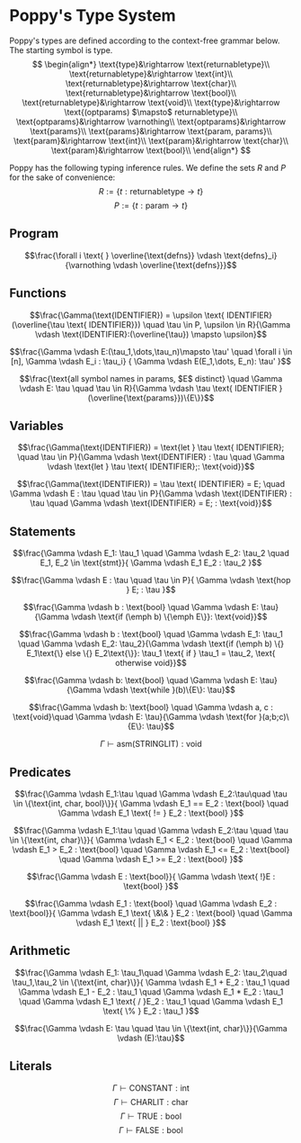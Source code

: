 # Poppy's Type System

Poppy's types are defined according to the context-free grammar below. The starting symbol is $\text{type}$.
$$
\begin{align*}
\text{type}&\rightarrow \text{returnabletype}\\
\text{returnabletype}&\rightarrow \text{int}\\
\text{returnabletype}&\rightarrow \text{char}\\
\text{returnabletype}&\rightarrow \text{bool}\\
\text{returnabletype}&\rightarrow \text{void}\\
\text{type}&\rightarrow \text{(optparams) $\mapsto$ returnabletype}\\
\text{optparams}&\rightarrow \varnothing\\
\text{optparams}&\rightarrow \text{params}\\
\text{params}&\rightarrow \text{param, params}\\
\text{param}&\rightarrow \text{int}\\
\text{param}&\rightarrow \text{char}\\
\text{param}&\rightarrow \text{bool}\\
\end{align*}
$$


Poppy has the following typing inference rules. We define the sets $R$ and $P$ for the sake of convenience:
$$R:=\{t:\text{returnabletype} \to t\}$$
$$P:=\{t:\text{param} \to t\}$$

## Program
$$\frac{\forall i \text{ } \overline{\text{defns}} \vdash \text{defns}_i}{\varnothing \vdash \overline{\text{defns}}}$$

## Functions

$$\frac{\Gamma(\text{IDENTIFIER}) = \upsilon \text{ IDENTIFIER}(\overline{\tau \text{ IDENTIFIER}}) \quad \tau \in P, \upsilon \in R}{\Gamma \vdash \text{IDENTIFIER}:(\overline{\tau}) \mapsto \upsilon}$$

$$\frac{\Gamma \vdash E:(\tau_1,\dots,\tau_n)\mapsto \tau' \quad \forall i \in [n], \Gamma \vdash E_i : \tau_i} {
    \Gamma \vdash E(E_1,\dots, E_n): \tau'
}$$

$$\frac{\text{all symbol names in params, $E$ distinct} \quad \Gamma \vdash E: \tau \quad \tau \in R}{\Gamma \vdash \tau \text{ IDENTIFIER }(\overline{\text{params}})\{E\}}$$

## Variables

$$\frac{\Gamma(\text{IDENTIFIER}) = \text{let } \tau \text{ IDENTIFIER}; \quad \tau \in P}{\Gamma \vdash \text{IDENTIFIER} : \tau \quad \Gamma \vdash \text{let } \tau \text{ IDENTIFIER};: \text{void}}$$

$$\frac{\Gamma(\text{IDENTIFIER}) = \tau \text{ IDENTIFIER} = E; \quad \Gamma \vdash E : \tau \quad \tau \in P}{\Gamma \vdash \text{IDENTIFIER} : \tau \quad \Gamma \vdash \text{IDENTIFIER} = E; : \text{void}}$$

## Statements

$$\frac{\Gamma \vdash E_1: \tau_1 \quad \Gamma \vdash E_2: \tau_2 \quad E_1, E_2 \in \text{stmt}}{
    \Gamma \vdash E_1 E_2 : \tau_2
}$$

$$\frac{\Gamma \vdash E : \tau \quad \tau \in P}{
    \Gamma \vdash \text{hop } E; : \tau
}$$

$$\frac{\Gamma \vdash b : \text{bool} \quad \Gamma \vdash E: \tau}{\Gamma \vdash \text{if (\emph b) \{\emph E\}}: \text{void}}$$

$$\frac{\Gamma \vdash b : \text{bool} \quad \Gamma \vdash E_1: \tau_1 \quad \Gamma \vdash E_2: \tau_2}{\Gamma \vdash \text{if (\emph b) \{} E_1\text{\} else \{} E_2\text{\}}: \tau_1 \text{ if } \tau_1 = \tau_2, \text{ otherwise void}}$$

$$\frac{\Gamma \vdash b: \text{bool} \quad \Gamma \vdash E: \tau}{\Gamma \vdash \text{while }(b)\{E\}: \tau}$$

$$\frac{\Gamma \vdash b: \text{bool} \quad \Gamma \vdash a, c : \text{void}\quad \Gamma \vdash E: \tau}{\Gamma \vdash \text{for }(a;b;c)\{E\}: \tau}$$

$$\Gamma\vdash \text{asm}(\text{STRINGLIT}):\text{void}$$

## Predicates
$$\frac{\Gamma \vdash E_1:\tau \quad \Gamma \vdash E_2:\tau\quad \tau \in \{\text{int, char, bool}\}}{
    \Gamma \vdash E_1 == E_2 : \text{bool} \quad \Gamma \vdash E_1 \text{ != } E_2 : \text{bool}
}$$

$$\frac{\Gamma \vdash E_1:\tau \quad \Gamma \vdash E_2:\tau \quad \tau \in \{\text{int, char}\}}{
    \Gamma \vdash E_1 < E_2 : \text{bool} \quad \Gamma \vdash E_1 > E_2 : \text{bool} \quad
    \Gamma \vdash E_1 <= E_2 : \text{bool} \quad \Gamma \vdash E_1 >= E_2 : \text{bool}
}$$


$$\frac{\Gamma \vdash E : \text{bool}}{
    \Gamma \vdash \text{ !}E : \text{bool}
}$$

$$\frac{\Gamma \vdash E_1 : \text{bool} \quad \Gamma \vdash E_2 : \text{bool}}{
    \Gamma \vdash E_1 \text{ \&\& } E_2 : \text{bool} \quad     \Gamma \vdash E_1 \text{ || } E_2 : \text{bool}
}$$

## Arithmetic
$$\frac{\Gamma \vdash E_1: \tau_1\quad \Gamma \vdash E_2: \tau_2\quad \tau_1,\tau_2 \in \{\text{int, char}\}}{
    \Gamma \vdash E_1 + E_2 : \tau_1 \quad \Gamma \vdash E_1 - E_2 : \tau_1 \quad \Gamma \vdash E_1 * E_2 : \tau_1 \quad \Gamma \vdash E_1 \text{ / }E_2 : \tau_1 \quad \Gamma \vdash E_1 
    \text{ \% } E_2 : \tau_1
}$$

$$\frac{\Gamma \vdash E: \tau \quad \tau \in \{\text{int, char}\}}{\Gamma \vdash (E):\tau}$$


## Literals

$$\Gamma \vdash \text{CONSTANT}: \text{int}$$
$$\Gamma \vdash \text{CHARLIT}: \text{char}$$
$$\Gamma \vdash \text{TRUE}: \text{bool}$$
$$\Gamma \vdash \text{FALSE}: \text{bool}$$
